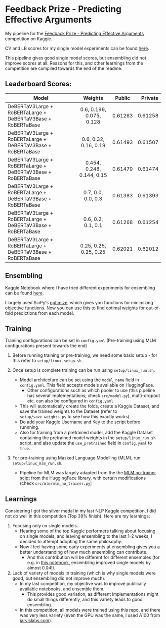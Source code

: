 # Feedback Prize - Predicting Effective Arguments

My pipeline for the [Feedback Prize - Predicting Effective Arguments](https://www.kaggle.com/competitions/feedback-prize-effectiveness/) competition on Kaggle.

CV and LB scores for my single model experiments can be found [here](https://docs.google.com/spreadsheets/d/1gKrqIm8tjEO4KzofWHCTNN-p-UZ-h2NIMsmfKV5eqBY/edit?usp=sharing).

This pipeline gives good single model scores, but ensembling did not improve scores at all. Reasons for this, and other learnings from the competition are compiled towards the end of the readme.

## Leaderboard Scores:
| Model                                                        | Weights                   | Public  | Private |
| ------------------------------------------------------------ |:-------------------------:|:-------:| -------:|
| DeBERTaV3Large + RoBERTaLarge + DeBERTaV3Base + RoBERTaBase  | 0.6, 0.196, 0.075, 0.128  | 0.61263 | 0.61258 |
| DeBERTaV3Large + RoBERTaLarge + DeBERTaV3Base + RoBERTaBase  | 0.6, 0.32, 0.16, 0.19     | 0.61493 | 0.61507 |
| DeBERTaV3Large + RoBERTaLarge + DeBERTaV3Base + RoBERTaBase  | 0.454, 0.248, 0.144, 0.15 | 0.61479 | 0.61474 |
| DeBERTaV3Large + RoBERTaLarge + DeBERTaV3Base + RoBERTaBase  | 0.7, 0.0, 0.0, 0.3        | 0.61383 | 0.61393 |
| DeBERTaV3Large + RoBERTaLarge + DeBERTaV3Base + RoBERTaBase  | 0.6, 0.2, 0.1, 0.1        | 0.61268 | 0.61254 |
| DeBERTaV3Large + RoBERTaLarge + DeBERTaV3Base + RoBERTaBase  | 0.25, 0.25, 0.25, 0.25    | 0.62021 | 0.62012 |

## Ensembling
Kaggle Notebook where I have tried different experiments for ensembling can be found [here](https://www.kaggle.com/code/kevinmathewt/feedbackpea-find-weights).

I largely used SciPy's [optimize](https://docs.scipy.org/doc/scipy/reference/optimize.html), which gives you functions for minimizing objective functions. Now you can use this to find optimal weights for out-of-fold predictions from each model.

## Training
Training configurations can be set in `config.yaml` (Pre-training using MLM configurations present towards the end)

1. Before running training or pre-training, we need some basic setup - for this refer to `setup/linux_setup.sh`.

2. Once setup is complete training can be run using `setup/linux_run.sh`.
   * Model architecture can be set using the `model_name` field in `config.yaml`. This field accepts models available on HuggingFace.
     * Other configurations such as which pooler to use (this pipeline has several implementations; check `src/model.py`), multi-dropout etc. can also be configured in `config.yaml`.
   * This will automatically create the folds, create a Kaggle Dataset, and save the trained weights to the Dataset (refer to `setup/save_weights.py` to see how this exactly works). 
   * Do add your Kaggle Username and Key to the script before runnning. 
   * Also for training from a pretrained model, add the Kaggle Dataset containing the pretrained model weights in the `setup/linux_run.sh` script, and also update the `use_pretrained` field in `config.yaml` to `true`.

3. For pre-training using Masked Language Modelling (MLM), run `setup/linux_mlm_run.sh`.
   * Pipeline for MLM was largely adapted from the the [MLM no-trainer scipt](https://github.com/huggingface/transformers/blob/main/examples/pytorch/language-modeling/run_mlm_no_trainer.py) from the HuggingFace library, with certain modifications (check `src/mlm/mlm_no_trainer.py`)


## Learnings
Considering I got the silver medal in my last NLP Kaggle competition, I did not do well in this competition (Top 39% finish). Here are my learnings:
1. Focusing only on single models.
   * Hearing some of the top Kaggle performers talking about focusing on single models, and leaving ensembling to the last 1-2 weeks, I decided to attempt adopting the same philosophy.
   * Now I feel having some early experiments at ensembling gives you a better understanding of how much ensembling can contribute.
     * And this contribution will be different for different ensembles (for e.g. in [this notebook](https://www.kaggle.com/code/mountpotatoq/autogluon-finetune-solutions), ensembling improved single models by almost 0.04!).
2. Lack of variety of models in training (which is why single models were good, but ensembling did not improve much).
   * In my last competition, my objective was to improve publically available notebooks, and ensemble them.
     * This provides good variation, as different implementations might do small things differently, and this variety leads to good ensembling.
   * In this competition, all models were trained using this repo, and there was very less variety (even the GPU was the same, I used A100 from [jarvislabs.com](jarvislabs.com)).
